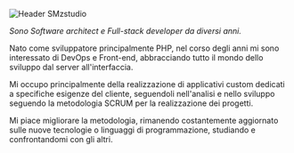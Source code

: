 ![Header SMzstudio](https://media-exp1.licdn.com/dms/image/C4E16AQGoZPLSTBMtwA/profile-displaybackgroundimage-shrink_350_1400/0/1608708777517?e=1626307200&v=beta&t=-cFNcM9-cxveS1LfjlbNRe8EtLkB211YW1_zCeRt-4o)

_Sono Software architect e Full-stack developer da diversi anni._

Nato come sviluppatore principalmente PHP, nel corso degli anni mi sono interessato di DevOps e Front-end, abbracciando tutto il mondo dello sviluppo dal server all'interfaccia.

Mi occupo principalmente della realizzazione di applicativi custom dedicati a specifiche esigenze del cliente, seguendoli nell'analisi e nello sviluppo seguendo la metodologia SCRUM per la realizzazione dei progetti.

Mi piace migliorare la metodologia, rimanendo costantemente aggiornato sulle nuove tecnologie o linguaggi di programmazione, studiando e confrontandomi con gli altri.
